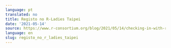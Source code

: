 ```yaml
---
language: pt
translated: no
title: Registo no R-Ladies Taipei
date: '2021-05-14'
source: https://www.r-consortium.org/blog/2021/05/14/checking-in-with-r-ladies-taipei
language: en
slug: registo_no_r_ladies_taipei
---
```




